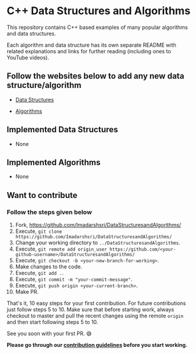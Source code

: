 # C++ Data Structures and Algorithms

This repository contains C++ based examples of many popular algorithms and data structures.

Each algorithm and data structure has its own separate README with related explanations and links for further reading (including ones to YouTube videos).

## Follow the websites below to add any new data structure/algorithm

- [Data Structures](https://en.wikipedia.org/wiki/List_of_data_structures)

- [Algorithms](https://www.geeksforgeeks.org/fundamentals-of-algorithms/)

## Implemented Data Structures

- None

## Implemented Algorithms

- None

## Want to contribute

### Follow the steps given below

1. Fork, <https://github.com/Imadarshsri/DataStructuresandAlgorithms/>
2. Execute, `git clone https://github.com/Imadarshsri/DataStructuresandAlgorithms/`
3. Change your working directory to `../DataStructuresandAlgorithms`.
4. Execute, `git remote add origin_user https://github.com/<your-github-username>/DataStructuresandAlgorithms/`
5. Execute, `git checkout -b <your-new-branch-for-working>`.
6. Make changes to the code.
7. Execute, `git add .`.
8. Execute, `git commit -m "your-commit-message"`.
9. Execute, `git push origin <your-current-branch>`.
10. Make PR.

That's it, 10 easy steps for your first contribution. For future contributions just follow steps 5 to 10. Make sure that before starting work, always checkout to master and pull the recent changes using the remote `origin` and then start following steps 5 to 10.

See you soon with your first PR. :smile:

**Please go through our [contribution guidelines](https://github.com/Imadarshsri/DataStructuresandAlgorithms/blob/master/CONTRIBUTING.md) before you start working.**
